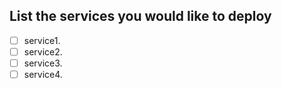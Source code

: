 ## List the services you would like to deploy

- [ ] service1.
- [ ] service2.
- [ ] service3.
- [ ] service4.
